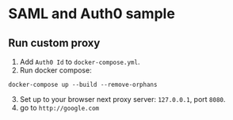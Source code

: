 # SAML and Auth0 sample
## Run custom proxy
1. Add `Auth0 Id`  to `docker-compose.yml`.
2. Run docker compose:
```shell
docker-compose up --build --remove-orphans
```
3. Set up to your browser next proxy server: `127.0.0.1`, port `8080`.
4. go to `http://google.com`